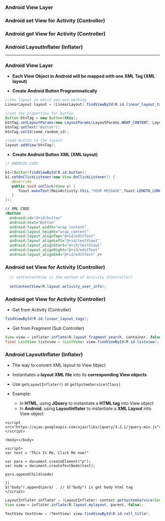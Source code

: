 ### Android View Layer
### Android set View for Activity (Controller)
### Android get View for Activity (Controller)
### Android LayoutInflater (Inflater)

-----------------------

### Android View Layer

* **Each View Object in Android will be mapped with one XML Tag (XML layout)**

* **Create Android Button Programmatically**

```java
//the layout on which you are working
LinearLayout layout = (LinearLayout) findViewById(R.id.linear_layout_tags);

//set the properties for button
Button btnTag = new Button(this);
btnTag.setLayoutParams(new LayoutParams(LayoutParams.WRAP_CONTENT, LayoutParams.WRAP_CONTENT));
btnTag.setText("Button");
btnTag.setId(some_random_id);

//add button to the layout
layout.addView(btnTag);
```

* **Create Android Button XML (XML layout)**
```java
// ANDROID CODE

b1=(Button)findViewById(R.id.button);
b1.setOnClickListener(new View.OnClickListener() {
   @Override
   public void onClick(View v) {
      Toast.makeText(MainActivity.this,"YOUR MESSAGE",Toast.LENGTH_LONG).show();
   }
});
```

```xml   
// XML CODE
<Button
  android:id="@+id/button"
  android:text="Button"
  android:layout_width="wrap_content"
  android:layout_height="wrap_content"
  android:layout_alignTop="@+id/editText"
  android:layout_alignLeft="@+id/textView1"
  android:layout_alignStart="@+id/textView1"
  android:layout_alignRight="@+id/editText"
  android:layout_alignEnd="@+id/editText" />
```

### Android set View for Activity (Controller)

```java
  // setContentView is the method of Activity (Controller)
  
  setContentView(R.layout.activity_user_info);
```

### Android get View for Activity (Controller)
* Get from Activity (Controller)

```java
findViewById(R.id.linear_layout_tags);
```
* Get from Fragment (Sub Controller)

```java
View view = inflater.inflate(R.layout.fragment_search, container, false);
final ListView listview = (ListView) view.findViewById(R.id.listview);
```

### Android LayoutInflater (Inflater)
* The way to convert XML layout to View bbject
* Instantiates a **layout XML file** into its **corresponding View objects**
* Use `getLayoutInflater()` or `getSystemService(Class)`

* Example:
  * In **HTML**, using **JQuery** to instantiate a **HTML tag** into View object
  * In **Android**, using **LayoutInflater**  to instantiate a **XML Layout** into View object
 
```
<script src="https://ajax.googleapis.com/ajax/libs/jquery/3.2.1/jquery.min.js"></script>

<body></body>

<script>
var text = "This Is Me, Click Me now!"

var para = document.createElement("p");
var node = document.createTextNode(text);

para.appendChild(node)

})
$("body").append(para) . // $("body") is get body html tag
</script>
```

```java
LayoutInflater inflater = (LayoutInflater) context.getSystemService(Context.LAYOUT_INFLATER_SERVICE);
View view = inflater.inflate(R.layout.mylayout, parent, false);

TextView textView = (TextView) view.findViewById(R.id.cell_title);
```
      






